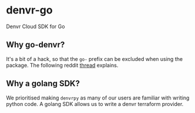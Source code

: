 # denvr-go

Denvr Cloud SDK for Go

## Why go-denvr?

It's a bit of a hack, so that the `go-` prefix can be excluded when using the package.
The following reddit [thread](https://www.reddit.com/r/golang/comments/r3as15/how_should_i_name_my_package_repository_when/) explains.

## Why a golang SDK?

We prioritised making `denvrpy` as many of our users are familiar with writing python code.
A golang SDK allows us to write a denvr terraform provider.
